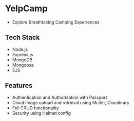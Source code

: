# YelpCamp

- Explore Breathtaking Camping Experiences

## Tech Stack

- Node.js
- Express.js
- MongoDB
- Mongoose
- EJS

## Features

- Authentication and Authorization with Passport
- Cloud Image upload and retrieval using Multer, Cloudinary
- Full CRUD functionality
- Security using Helmet config
